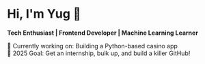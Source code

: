 # Hi, I'm Yug 👋
**Tech Enthusiast | Frontend Developer | Machine Learning Learner**

🚀 Currently working on: Building a Python-based casino app  
🎯 2025 Goal: Get an internship, bulk up, and build a killer GitHub!


<!--
**yugmalviya1/yugmalviya1** is a ✨ _special_ ✨ repository because its `README.md` (this file) appears on your GitHub profile.

Here are some ideas to get you started:

- 🔭 I’m currently working on ...
- 🌱 I’m currently learning ...
- 👯 I’m looking to collaborate on ...
- 🤔 I’m looking for help with ...
- 💬 Ask me about ...
- 📫 How to reach me: ...
- 😄 Pronouns: ...
- ⚡ Fun fact: ...
-->
